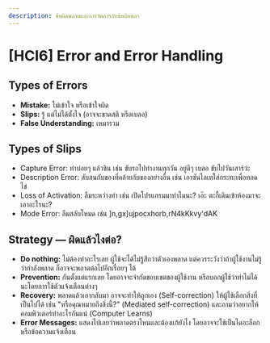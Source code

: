 ```yaml
---
description: ข้อผิดพลาดและการจัดการกับข้อผิดพลา
---
```


# \[HCI6] Error and Error Handling

## Types of Errors

* **Mistake:** ไม่เข้าใจ หรือเข้าใจผิด
* **Slips:** รู้ แต่ไม่ได้ตั้งใจ (อาจจะขาดสติ หรือเบลอ)
* **False Understanding:** เหมารวม

## Types of Slips

* Capture Error: ทำบ่อยๆ แล้วชิน เช่น ขับรถไปทำงานทุกวัน อยู่ดีๆ เบลอ ขับไปวันเสาร์ว่ะ
* Description Error: สับสนกับของที่คล้ายกับของอย่างอื่น เช่น เอาซันไลเทใส่กระทะเพื่อทอดไข่
* Loss of Activation: ลืมระหว่างทำ เช่น เปิดโปรแกรมมาทำไมนะ? เอ๊ะ ตะกี้เดินเข้าห้องมาจะเอาอะไรนะ?
* Mode Error: ลืมสลับโหมด เช่น ]n,gx]ujpocxhorb,rN4kKkvy'dAK

## Strategy — ผิดแล้วไงต่อ?

* **Do nothing:** ไม่ต้องทำอะไรเลย ผู้ใช้จะได้ไม่รู้สึกว่าตัวเองพลาด แต่ควรระวังว่าถ้าผู้ใช้งานไม่รู้ว่ากำลังพลาด ก็อาจจะพลาดต่อไปอีกเรื่อยๆ ได้
* **Prevention:** กันตั้งแต่แรกเลย โดยอาจจะจำกัดขอบเขตของผู้ใช้งาน หรือบอกผู้ใช้ว่าทำไม่ได้นะโดยการใช้ตัวแจ้งเตือนต่างๆ
* **Recovery:** พลาดแล้วเอากลับมา อาจจะทำให้ถูกเอง (Self-correction) ให้ผู้ใช้เลือกสิ่งที่เป็นไปได้ เช่น "หรือคุณหมายถึงสิ่งนี้?" (Mediated self-correction) และถามว่าอยากให้คอมพิวเตอร์ทำอะไรกันแน่ (Computer Learns)
* **Error Messages:** แสดงไปเลยว่าพลาดตรงไหนและต้องแก้ยังไง โดยอาจจะใช้เป็นไดอะล็อกหรือข้อความแจ้งเตือน

